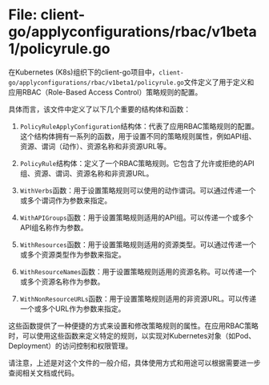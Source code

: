 # File: client-go/applyconfigurations/rbac/v1beta1/policyrule.go

在Kubernetes (K8s)组织下的client-go项目中，`client-go/applyconfigurations/rbac/v1beta1/policyrule.go`文件定义了用于定义和应用RBAC（Role-Based Access Control）策略规则的配置。

具体而言，该文件中定义了以下几个重要的结构体和函数：

1. `PolicyRuleApplyConfiguration`结构体：代表了应用RBAC策略规则的配置。这个结构体拥有一系列的函数，用于设置不同的策略规则属性，例如API组、资源、谓词（动作）、资源名称和非资源URL等。

2. `PolicyRule`结构体：定义了一个RBAC策略规则。它包含了允许或拒绝的API组、资源、谓词、资源名称和非资源URL。

3. `WithVerbs`函数：用于设置策略规则可以使用的动作谓词。可以通过传递一个或多个谓词作为参数来指定。

4. `WithAPIGroups`函数：用于设置策略规则适用的API组。可以传递一个或多个API组名称作为参数。

5. `WithResources`函数：用于设置策略规则适用的资源类型。可以通过传递一个或多个资源类型作为参数来指定。

6. `WithResourceNames`函数：用于设置策略规则适用的资源名称。可以传递一个或多个资源名称作为参数。

7. `WithNonResourceURLs`函数：用于设置策略规则适用的非资源URL。可以传递一个或多个URL作为参数来指定。

这些函数提供了一种便捷的方式来设置和修改策略规则的属性。在应用RBAC策略时，可以使用这些函数来定义特定的规则，以实现对Kubernetes对象（如Pod、Deployment）的访问控制和权限管理。

请注意，上述是对这个文件的一般介绍，具体使用方式和用途可以根据需要进一步查阅相关文档或代码。

